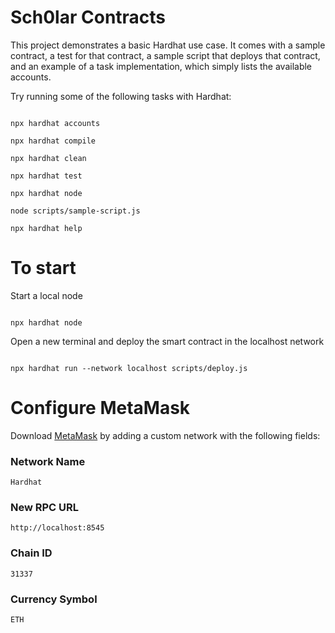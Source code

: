 # Sch0lar Contracts

This project demonstrates a basic Hardhat use case. It comes with a sample contract, a test for that contract, a sample script that deploys that contract, and an example of a task implementation, which simply lists the available accounts.

Try running some of the following tasks with Hardhat:

```shell

npx hardhat accounts

npx hardhat compile

npx hardhat clean

npx hardhat test

npx hardhat node

node scripts/sample-script.js

npx hardhat help

```

# To start

Start a local node

```shell

npx hardhat node

```

Open a new terminal and deploy the smart contract in the localhost network

```shell

npx hardhat run --network localhost scripts/deploy.js

```

# Configure MetaMask

Download [MetaMask](https://metamask.io) by adding a custom network with the following fields:

### Network Name

`Hardhat`

### New RPC URL

`http://localhost:8545`

### Chain ID

`31337`

### Currency Symbol

`ETH`
